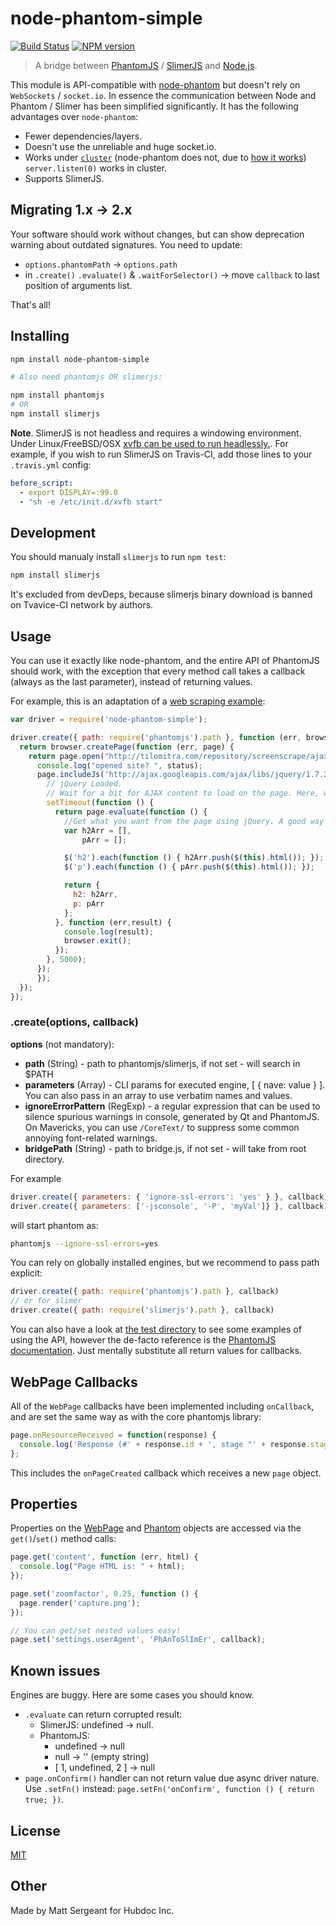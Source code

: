 node-phantom-simple
===================

[![Build Status](https://img.shields.io/travis/baudehlo/node-phantom-simple/master.svg?style=flat)](https://travis-ci.org/baudehlo/node-phantom-simple)
[![NPM version](https://img.shields.io/npm/v/node-phantom-simple.svg?style=flat)](https://www.npmjs.org/package/node-phantom-simple)

> A bridge between [PhantomJS](http://phantomjs.org/) / [SlimerJS](https://slimerjs.org/)
and [Node.js](http://nodejs.org/).

This module is API-compatible with
[node-phantom](https://www.npmjs.com/package/node-phantom) but doesn't rely on
`WebSockets` / `socket.io`. In essence the communication between Node and
Phantom / Slimer has been simplified significantly. It has the following advantages
over `node-phantom`:

  - Fewer dependencies/layers.
  - Doesn't use the unreliable and huge socket.io.
  - Works under [`cluster`](http://nodejs.org/api/cluster.html) (node-phantom
    does not, due to [how it works](https://nodejs.org/api/cluster.html#cluster_how_it_works))
    `server.listen(0)` works in cluster.
  - Supports SlimerJS.


Migrating 1.x -> 2.x
--------------------

Your software should work without changes, but can show deprecation warning
about outdated signatures. You need to update:

- `options.phantomPath` -> `options.path`
- in `.create()` `.evaluate()` & `.waitForSelector()` -> move `callback` to last
  position of arguments list.

That's all!


Installing
----------

```bash
npm install node-phantom-simple

# Also need phantomjs OR slimerjs:

npm install phantomjs
# OR
npm install slimerjs
```

__Note__. SlimerJS is not headless and requires a windowing environment.
Under Linux/FreeBSD/OSX [xvfb can be used to run headlessly.](https://docs.slimerjs.org/current/installation.html#having-a-headless-slimerjs). For example, if you wish
to run SlimerJS on Travis-CI, add those lines to your `.travis.yml` config:

```yaml
before_script:
  - export DISPLAY=:99.0
  - "sh -e /etc/init.d/xvfb start"
```


Development
-----------

You should manualy install `slimerjs` to run `npm test`:

```bash
npm install slimerjs
```

It's excluded from devDeps, because slimerjs binary download is banned on
Tvavice-CI network by authors.


Usage
-----

You can use it exactly like node-phantom, and the entire API of PhantomJS
should work, with the exception that every method call takes a callback (always
as the last parameter), instead of returning values.

For example, this is an adaptation of a
[web scraping example](http://net.tutsplus.com/tutorials/javascript-ajax/web-scraping-with-node-js/):

```js
var driver = require('node-phantom-simple');

driver.create({ path: require('phantomjs').path }, function (err, browser) {
  return browser.createPage(function (err, page) {
    return page.open("http://tilomitra.com/repository/screenscrape/ajax.html", function (err,status) {
      console.log("opened site? ", status);
      page.includeJs('http://ajax.googleapis.com/ajax/libs/jquery/1.7.2/jquery.min.js', function (err) {
        // jQuery Loaded.
        // Wait for a bit for AJAX content to load on the page. Here, we are waiting 5 seconds.
        setTimeout(function () {
          return page.evaluate(function () {
            //Get what you want from the page using jQuery. A good way is to populate an object with all the jQuery commands that you need and then return the object.
            var h2Arr = [],
                pArr = [];

            $('h2').each(function () { h2Arr.push($(this).html()); });
            $('p').each(function () { pArr.push($(this).html()); });

            return {
              h2: h2Arr,
              p: pArr
            };
          }, function (err,result) {
            console.log(result);
            browser.exit();
          });
        }, 5000);
      });
	  });
  });
});
```

### .create(options, callback)

__options__ (not mandatory):

- __path__ (String) - path to phantomjs/slimerjs, if not set - will search in $PATH
- __parameters__ (Array) - CLI params for executed engine, [ { nave: value } ].
  You can also pass in an array to use verbatim names and values.
- __ignoreErrorPattern__ (RegExp) - a regular expression that can be used to
  silence spurious warnings in console, generated by Qt and PhantomJS.
  On Mavericks, you can use `/CoreText/` to suppress some common annoying
  font-related warnings.
- __bridgePath__ (String) - path to bridge.js, if not set - will take from root
  directory.


For example

```js
driver.create({ parameters: { 'ignore-ssl-errors': 'yes' } }, callback)
driver.create({ parameters: ['-jsconsole', '-P', 'myVal']} }, callback)
```

will start phantom as:

```bash
phantomjs --ignore-ssl-errors=yes
```

You can rely on globally installed engines, but we recommend to pass path explicit:

```js
driver.create({ path: require('phantomjs').path }, callback)
// or for slimer
driver.create({ path: require('slimerjs').path }, callback)
```

You can also have a look at [the test directory](tests/) to see some examples
of using the API, however the de-facto reference is the
[PhantomJS documentation](https://github.com/ariya/phantomjs/wiki/API-Reference).
Just mentally substitute all return values for callbacks.


WebPage Callbacks
-----------------

All of the `WebPage` callbacks have been implemented including `onCallback`,
and are set the same way as with the core phantomjs library:

```js
page.onResourceReceived = function(response) {
  console.log('Response (#' + response.id + ', stage "' + response.stage + '"): ' + JSON.stringify(response));
};
```

This includes the `onPageCreated` callback which receives a new `page` object.


Properties
----------

Properties on the [WebPage](https://github.com/ariya/phantomjs/wiki/API-Reference-WebPage)
and [Phantom](https://github.com/ariya/phantomjs/wiki/API-Reference-phantom)
objects are accessed via the `get()`/`set()` method calls:

```js
page.get('content', function (err, html) {
  console.log("Page HTML is: " + html);
});

page.set('zoomfactor', 0.25, function () {
  page.render('capture.png');
});

// You can get/set nested values easy!
page.set('settings.userAgent', 'PhAnToSlImEr', callback);
```


Known issues
------------

Engines are buggy. Here are some cases you should know.

- `.evaluate` can return corrupted result:
  - SlimerJS: undefined -> null.
  - PhantomJS:
    - undefined -> null
    - null -> '' (empty string)
    - [ 1, undefined, 2 ] -> null
- `page.onConfirm()` handler can not return value due async driver nature.
  Use `.setFn()` instead: `page.setFn('onConfirm', function () { return true; })`.

License
-------

[MIT](https://github.com/baudehlo/node-phantom-simple/blob/master/LICENSE)


Other
-----

Made by Matt Sergeant for Hubdoc Inc.
